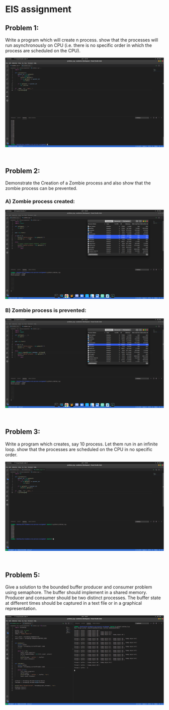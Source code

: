 # EIS assignment

## Problem 1:
Write a program which will create n process. show that the processes will run asynchronously on CPU (i.e. there is no specific order in which the process are scheduled on the CPU).

![answer1.png](res/1.png)

<br>

## Problem 2:
Demonstrate the Creation of a Zombie process and also show that the zombie process can be prevented.

### A) Zombie process created:
![answer2a.png](res/2a.png)

### B) Zombie process is prevented:
![answer2b.png](res/2b.png)

<br>

## Problem 3:
Write a program which creates, say 10 process. Let them run in an infinite loop. show that the processes are scheduled on the CPU in no specific order.

![answer3.png](res/3.png)

<br>

## Problem 5:
Give a solution to the bounded buffer producer and consumer problem using semaphore. The buffer should implement in a shared memory. Producer and consumer should be two distinct processes. The buffer state at different times should be captured in a text file or in a graphical representation.

![answer5.png](res/5.png)